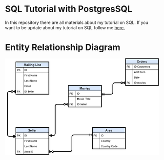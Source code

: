 # SQL Tutorial with PostgresSQL

In this repository there are all materials about my tutorial on SQL.
If you want to be update about my tutorial on SQL follow me [here.](https://towardsdatascience.com/tagged/Sql%20Tutorial)


# Entity Relationship Diagram

![alt text](ERD.png "Entity Relationship Diagram")
